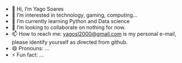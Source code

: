- 👋 Hi, I’m Yago Soares
- 👀 I’m interested in technology, gaming, computing...
- 🌱 I’m currently learning Python and Data science
- 💞️ I’m looking to collaborate on nothing for now.
- 📫 How to reach me: yagosl2000@gmail.com is my personal e-mail, please identify yourself as directed from github.
- 😄 Pronouns: ...
- ⚡ Fun fact: ...

<!---
Y4G0SL/Y4G0SL is a ✨ special ✨ repository because its `README.md` (this file) appears on your GitHub profile.
You can click the Preview link to take a look at your changes.
--->
